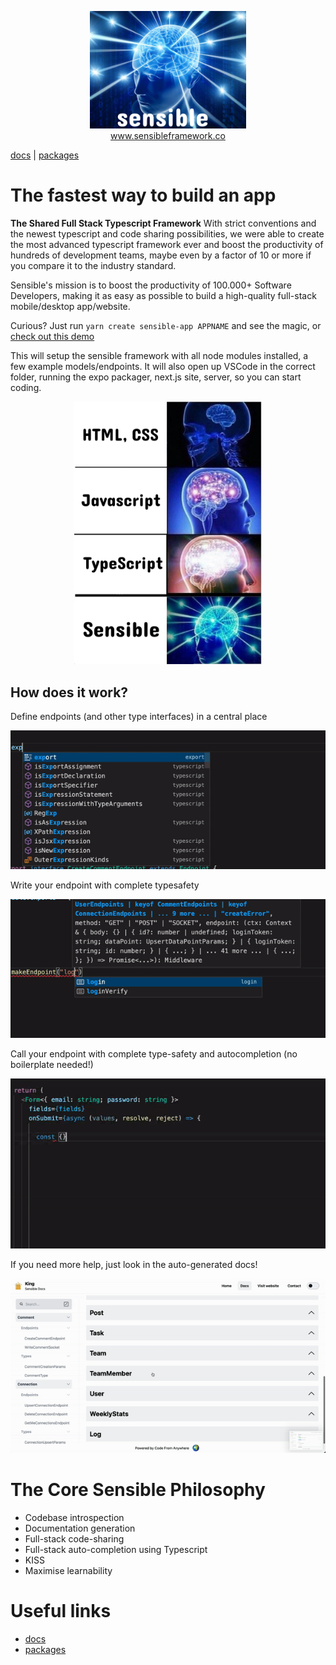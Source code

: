 <p align="center">
<a href="https://www.sensibleframework.co" target="_blank">
<img src="./assets/icon2.png" width="250" /><br />
www.sensibleframework.co
</a>

[docs](/docs) | [packages](/packages)

</p>



# The fastest way to build an app

**The Shared Full Stack Typescript Framework** With strict conventions and the newest typescript and code sharing possibilities, we were able to create the most advanced typescript framework ever and boost the productivity of hundreds of development teams, maybe even by a factor of 10 or more if you compare it to the industry standard.

Sensible's mission is to boost the productivity of 100.000+ Software Developers, making it as easy as possible to build a high-quality full-stack mobile/desktop app/website.

Curious? Just run `yarn create sensible-app APPNAME` and see the magic, or [check out this demo](https://www.youtube.com/watch?v=tL1tcWEgQNo)

This will setup the sensible framework with all node modules installed, a few example models/endpoints. It will also open up VSCode in the correct folder, running the expo packager, next.js site, server, so you can start coding.

<p align="center">
  <img src="./assets/sensible-meme2.png" width="300" />
</p>

## How does it work?

Define endpoints (and other type interfaces) in a central place

![define](./assets/define-gif2.gif)

Write your endpoint with complete typesafety

![makeEndpoint](./assets/makeEndpoint-gif2.gif)

Call your endpoint with complete type-safety and autocompletion (no boilerplate needed!)

![api](./assets/api-gif2.gif)

If you need more help, just look in the auto-generated docs!

![docs](./assets/docs-gif2.gif)

# The Core Sensible Philosophy

- Codebase introspection
- Documentation generation
- Full-stack code-sharing
- Full-stack auto-completion using Typescript
- KISS
- Maximise learnability

# Useful links

- [docs](/docs)
- [packages](/packages)
